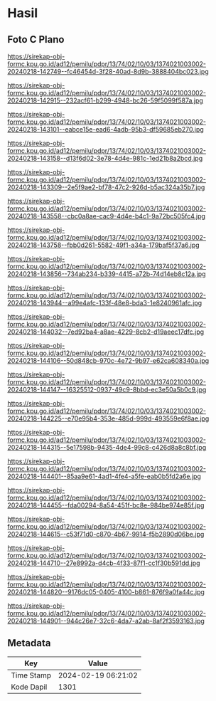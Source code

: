 # Hasil

## Foto C Plano

https://sirekap-obj-formc.kpu.go.id/ad12/pemilu/pdpr/13/74/02/10/03/1374021003002-20240218-142749--fc46454d-3f28-40ad-8d9b-3888404bc023.jpg

https://sirekap-obj-formc.kpu.go.id/ad12/pemilu/pdpr/13/74/02/10/03/1374021003002-20240218-142915--232acf61-b299-4948-bc26-59f5099f587a.jpg

https://sirekap-obj-formc.kpu.go.id/ad12/pemilu/pdpr/13/74/02/10/03/1374021003002-20240218-143101--eabce15e-ead6-4adb-95b3-df59685eb270.jpg

https://sirekap-obj-formc.kpu.go.id/ad12/pemilu/pdpr/13/74/02/10/03/1374021003002-20240218-143158--d13f6d02-3e78-4d4e-981c-1ed21b8a2bcd.jpg

https://sirekap-obj-formc.kpu.go.id/ad12/pemilu/pdpr/13/74/02/10/03/1374021003002-20240218-143309--2e5f9ae2-bf78-47c2-926d-b5ac324a35b7.jpg

https://sirekap-obj-formc.kpu.go.id/ad12/pemilu/pdpr/13/74/02/10/03/1374021003002-20240218-143558--cbc0a8ae-cac9-4d4e-b4c1-9a72bc505fc4.jpg

https://sirekap-obj-formc.kpu.go.id/ad12/pemilu/pdpr/13/74/02/10/03/1374021003002-20240218-143758--fbb0d261-5582-49f1-a34a-179baf5f37a6.jpg

https://sirekap-obj-formc.kpu.go.id/ad12/pemilu/pdpr/13/74/02/10/03/1374021003002-20240218-143856--734ab234-b339-4415-a72b-74d14eb8c12a.jpg

https://sirekap-obj-formc.kpu.go.id/ad12/pemilu/pdpr/13/74/02/10/03/1374021003002-20240218-143944--a99e4afc-133f-48e8-bda3-1e8240961afc.jpg

https://sirekap-obj-formc.kpu.go.id/ad12/pemilu/pdpr/13/74/02/10/03/1374021003002-20240218-144032--7ed92ba4-a8ae-4229-8cb2-d19aeec17dfc.jpg

https://sirekap-obj-formc.kpu.go.id/ad12/pemilu/pdpr/13/74/02/10/03/1374021003002-20240218-144106--50d848cb-970c-4e72-9b97-e62ca608340a.jpg

https://sirekap-obj-formc.kpu.go.id/ad12/pemilu/pdpr/13/74/02/10/03/1374021003002-20240218-144147--16325512-0937-49c9-8bbd-ec3e50a5b0c9.jpg

https://sirekap-obj-formc.kpu.go.id/ad12/pemilu/pdpr/13/74/02/10/03/1374021003002-20240218-144225--e70e95b4-353e-485d-999d-493559e6f8ae.jpg

https://sirekap-obj-formc.kpu.go.id/ad12/pemilu/pdpr/13/74/02/10/03/1374021003002-20240218-144315--5e17598b-9435-4de4-99c8-c426d8a8c8bf.jpg

https://sirekap-obj-formc.kpu.go.id/ad12/pemilu/pdpr/13/74/02/10/03/1374021003002-20240218-144401--85aa9e61-4ad1-4fe4-a5fe-eab0b5fd2a6e.jpg

https://sirekap-obj-formc.kpu.go.id/ad12/pemilu/pdpr/13/74/02/10/03/1374021003002-20240218-144455--fda00294-8a54-451f-bc8e-984be974e85f.jpg

https://sirekap-obj-formc.kpu.go.id/ad12/pemilu/pdpr/13/74/02/10/03/1374021003002-20240218-144615--c53f71d0-c870-4b67-9914-f5b2890d06be.jpg

https://sirekap-obj-formc.kpu.go.id/ad12/pemilu/pdpr/13/74/02/10/03/1374021003002-20240218-144710--27e8992a-d4cb-4f33-87f1-cc1f30b591dd.jpg

https://sirekap-obj-formc.kpu.go.id/ad12/pemilu/pdpr/13/74/02/10/03/1374021003002-20240218-144820--9176dc05-0405-4100-b861-876f9a0fa44c.jpg

https://sirekap-obj-formc.kpu.go.id/ad12/pemilu/pdpr/13/74/02/10/03/1374021003002-20240218-144901--944c26e7-32c6-4da7-a2ab-8af2f3593163.jpg


## Metadata

| Key        | Value               |
| ---------- | ------------------- |
| Time Stamp | 2024-02-19 06:21:02 |
| Kode Dapil | 1301                |



